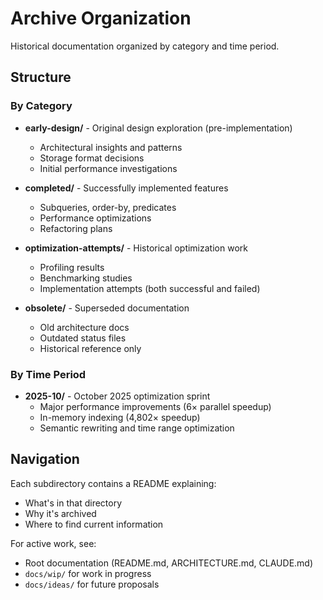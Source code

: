 # Archive Organization

Historical documentation organized by category and time period.

## Structure

### By Category

- **early-design/** - Original design exploration (pre-implementation)
  - Architectural insights and patterns
  - Storage format decisions
  - Initial performance investigations

- **completed/** - Successfully implemented features
  - Subqueries, order-by, predicates
  - Performance optimizations
  - Refactoring plans

- **optimization-attempts/** - Historical optimization work
  - Profiling results
  - Benchmarking studies
  - Implementation attempts (both successful and failed)

- **obsolete/** - Superseded documentation
  - Old architecture docs
  - Outdated status files
  - Historical reference only

### By Time Period

- **2025-10/** - October 2025 optimization sprint
  - Major performance improvements (6× parallel speedup)
  - In-memory indexing (4,802× speedup)
  - Semantic rewriting and time range optimization

## Navigation

Each subdirectory contains a README explaining:
- What's in that directory
- Why it's archived
- Where to find current information

For active work, see:
- Root documentation (README.md, ARCHITECTURE.md, CLAUDE.md)
- `docs/wip/` for work in progress
- `docs/ideas/` for future proposals
